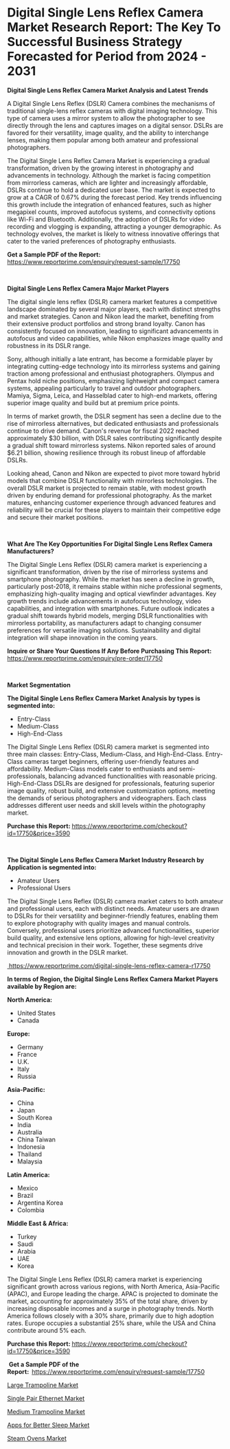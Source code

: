 <p><h1>Digital Single Lens Reflex Camera Market Research Report: The Key To Successful Business Strategy Forecasted for Period from 2024 - 2031</h1></p><p><strong>Digital Single Lens Reflex Camera Market Analysis and Latest Trends</strong></p>
<p><p>A Digital Single Lens Reflex (DSLR) Camera combines the mechanisms of traditional single-lens reflex cameras with digital imaging technology. This type of camera uses a mirror system to allow the photographer to see directly through the lens and captures images on a digital sensor. DSLRs are favored for their versatility, image quality, and the ability to interchange lenses, making them popular among both amateur and professional photographers.</p><p>The Digital Single Lens Reflex Camera Market is experiencing a gradual transformation, driven by the growing interest in photography and advancements in technology. Although the market is facing competition from mirrorless cameras, which are lighter and increasingly affordable, DSLRs continue to hold a dedicated user base. The market is expected to grow at a CAGR of 0.67% during the forecast period. Key trends influencing this growth include the integration of enhanced features, such as higher megapixel counts, improved autofocus systems, and connectivity options like Wi-Fi and Bluetooth. Additionally, the adoption of DSLRs for video recording and vlogging is expanding, attracting a younger demographic. As technology evolves, the market is likely to witness innovative offerings that cater to the varied preferences of photography enthusiasts.</p></p>
<p><strong>Get a Sample PDF of the Report:&nbsp;</strong> <a href="https://www.reportprime.com/enquiry/request-sample/17750?utm_campaign=1103&utm_medium=2&utm_source=Github&utm_content=ia&utm_term=20112024&utm_id=digital-single-lens-reflex-camera">https://www.reportprime.com/enquiry/request-sample/17750</a></p>
<p>&nbsp;</p>
<p><strong>Digital Single Lens Reflex Camera Major Market Players</strong></p>
<p><p>The digital single lens reflex (DSLR) camera market features a competitive landscape dominated by several major players, each with distinct strengths and market strategies. Canon and Nikon lead the market, benefiting from their extensive product portfolios and strong brand loyalty. Canon has consistently focused on innovation, leading to significant advancements in autofocus and video capabilities, while Nikon emphasizes image quality and robustness in its DSLR range.</p><p>Sony, although initially a late entrant, has become a formidable player by integrating cutting-edge technology into its mirrorless systems and gaining traction among professional and enthusiast photographers. Olympus and Pentax hold niche positions, emphasizing lightweight and compact camera systems, appealing particularly to travel and outdoor photographers. Mamiya, Sigma, Leica, and Hasselblad cater to high-end markets, offering superior image quality and build but at premium price points.</p><p>In terms of market growth, the DSLR segment has seen a decline due to the rise of mirrorless alternatives, but dedicated enthusiasts and professionals continue to drive demand. Canon's revenue for fiscal 2022 reached approximately $30 billion, with DSLR sales contributing significantly despite a gradual shift toward mirrorless systems. Nikon reported sales of around $6.21 billion, showing resilience through its robust lineup of affordable DSLRs.</p><p>Looking ahead, Canon and Nikon are expected to pivot more toward hybrid models that combine DSLR functionality with mirrorless technologies. The overall DSLR market is projected to remain stable, with modest growth driven by enduring demand for professional photography. As the market matures, enhancing customer experience through advanced features and reliability will be crucial for these players to maintain their competitive edge and secure their market positions.</p></p>
<p>&nbsp;</p>
<p><strong>What Are The Key Opportunities For Digital Single Lens Reflex Camera Manufacturers?</strong></p>
<p><p>The Digital Single Lens Reflex (DSLR) camera market is experiencing a significant transformation, driven by the rise of mirrorless systems and smartphone photography. While the market has seen a decline in growth, particularly post-2018, it remains stable within niche professional segments, emphasizing high-quality imaging and optical viewfinder advantages. Key growth trends include advancements in autofocus technology, video capabilities, and integration with smartphones. Future outlook indicates a gradual shift towards hybrid models, merging DSLR functionalities with mirrorless portability, as manufacturers adapt to changing consumer preferences for versatile imaging solutions. Sustainability and digital integration will shape innovation in the coming years.</p></p>
<p><strong>Inquire or Share Your Questions If Any Before Purchasing This Report:</strong> <a href="https://www.reportprime.com/enquiry/pre-order/17750?utm_campaign=1103&utm_medium=2&utm_source=Github&utm_content=ia&utm_term=20112024&utm_id=digital-single-lens-reflex-camera">https://www.reportprime.com/enquiry/pre-order/17750</a></p>
<p>&nbsp;</p>
<p><strong>Market Segmentation</strong></p>
<p><strong>The Digital Single Lens Reflex Camera Market Analysis by types is segmented into:</strong></p>
<p><ul><li>Entry-Class</li><li>Medium-Class</li><li>High-End-Class</li></ul></p>
<p><p>The Digital Single Lens Reflex (DSLR) camera market is segmented into three main classes: Entry-Class, Medium-Class, and High-End-Class. Entry-Class cameras target beginners, offering user-friendly features and affordability. Medium-Class models cater to enthusiasts and semi-professionals, balancing advanced functionalities with reasonable pricing. High-End-Class DSLRs are designed for professionals, featuring superior image quality, robust build, and extensive customization options, meeting the demands of serious photographers and videographers. Each class addresses different user needs and skill levels within the photography market.</p></p>
<p><strong>Purchase this Report:&nbsp;</strong><a href="https://www.reportprime.com/checkout?id=17750&price=3590&utm_campaign=1103&utm_medium=2&utm_source=Github&utm_content=ia&utm_term=20112024&utm_id=digital-single-lens-reflex-camera">https://www.reportprime.com/checkout?id=17750&price=3590</a></p>
<p>&nbsp;</p>
<p><strong>The Digital Single Lens Reflex Camera Market Industry Research by Application is segmented into:</strong></p>
<p><ul><li>Amateur Users</li><li>Professional Users</li></ul></p>
<p><p>The Digital Single Lens Reflex (DSLR) camera market caters to both amateur and professional users, each with distinct needs. Amateur users are drawn to DSLRs for their versatility and beginner-friendly features, enabling them to explore photography with quality images and manual controls. Conversely, professional users prioritize advanced functionalities, superior build quality, and extensive lens options, allowing for high-level creativity and technical precision in their work. Together, these segments drive innovation and growth in the DSLR market.</p></p>
<p><a href="https://www.reportprime.com/digital-single-lens-reflex-camera-r17750?utm_campaign=1103&utm_medium=2&utm_source=Github&utm_content=ia&utm_term=20112024&utm_id=digital-single-lens-reflex-camera">&nbsp;https://www.reportprime.com/digital-single-lens-reflex-camera-r17750</a></p>
<p><strong>In terms of Region, the Digital Single Lens Reflex Camera Market Players available by Region are:</strong></p>
<p>
    <p> <strong> North America: </strong>
        <ul>
            <li>United States</li>
            <li>Canada</li>
        </ul>
        </p> 
    <p> <strong> Europe: </strong>
        <ul>
            <li>Germany</li>
            <li>France</li>
            <li>U.K.</li>
            <li>Italy</li>
            <li>Russia</li>
        </ul>
        </p> 
    <p> <strong> Asia-Pacific: </strong>
        <ul>
            <li>China</li>
            <li>Japan</li>
            <li>South Korea</li>
            <li>India</li>
            <li>Australia</li>
            <li>China Taiwan</li>
            <li>Indonesia</li>
            <li>Thailand</li>
            <li>Malaysia</li>
        </ul>
        </p> 
    <p> <strong> Latin America: </strong>
        <ul>
            <li>Mexico</li>
            <li>Brazil</li>
            <li>Argentina Korea</li>
            <li>Colombia</li>
        </ul>
        </p> 
    <p> <strong> Middle East & Africa: </strong>
        <ul>
            <li>Turkey</li>
            <li>Saudi</li>
            <li>Arabia</li>
            <li>UAE</li>
            <li>Korea</li>
        </ul>
    </p>
    </p>
<p><p>The Digital Single Lens Reflex (DSLR) camera market is experiencing significant growth across various regions, with North America, Asia-Pacific (APAC), and Europe leading the charge. APAC is projected to dominate the market, accounting for approximately 35% of the total share, driven by increasing disposable incomes and a surge in photography trends. North America follows closely with a 30% share, primarily due to high adoption rates. Europe occupies a substantial 25% share, while the USA and China contribute around 5% each.</p></p>
<p><strong>Purchase this Report: </strong><a href="https://www.reportprime.com/checkout?id=17750&price=3590&utm_campaign=1103&utm_medium=2&utm_source=Github&utm_content=ia&utm_term=20112024&utm_id=digital-single-lens-reflex-camera">https://www.reportprime.com/checkout?id=17750&price=3590</a></p>
<p>&nbsp;<strong>Get a Sample PDF of the Report:&nbsp;&nbsp;</strong><a href="https://www.reportprime.com/enquiry/request-sample/17750?utm_campaign=1103&utm_medium=2&utm_source=Github&utm_content=ia&utm_term=20112024&utm_id=digital-single-lens-reflex-camera">https://www.reportprime.com/enquiry/request-sample/17750</a></p>
<p><strong></strong></p>
<p><p><a href="https://www.linkedin.com/pulse/global-large-trampoline-market-landscape-future-trends-strategic-su1oe?utm_campaign=1103&utm_medium=2&utm_source=Github&utm_content=ia&utm_term=20112024&utm_id=digital-single-lens-reflex-camera">Large Trampoline Market</a></p><p><a href="https://issuu.com/reportprime-2/docs/single-pair-ethernet-market-size-20_a898d50e5263ef?utm_campaign=1103&utm_medium=2&utm_source=Github&utm_content=ia&utm_term=20112024&utm_id=digital-single-lens-reflex-camera">Single Pair Ethernet Market</a></p><p><a href="https://www.linkedin.com/pulse/medium-trampoline-market-size-share-trends-analysis-jfzke?utm_campaign=1103&utm_medium=2&utm_source=Github&utm_content=ia&utm_term=20112024&utm_id=digital-single-lens-reflex-camera">Medium Trampoline Market</a></p><p><a href="https://issuu.com/reportprime-2/docs/apps-for-better-sleep-market-size-2_94faefb06babcf?utm_campaign=1103&utm_medium=2&utm_source=Github&utm_content=ia&utm_term=20112024&utm_id=digital-single-lens-reflex-camera">Apps for Better Sleep Market</a></p><p><a href="https://github.com/gdfhhhj/Market-Research-Report-List-6/blob/main/steam-ovens-market.md?utm_campaign=1103&utm_medium=2&utm_source=Github&utm_content=ia&utm_term=20112024&utm_id=digital-single-lens-reflex-camera">Steam Ovens Market</a></p></p>